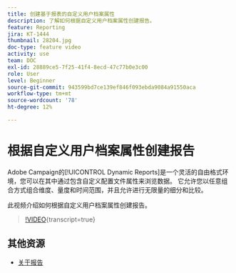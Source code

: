 ```yaml
---
title: 创建基于报表的自定义用户档案属性
description: 了解如何根据自定义用户档案属性创建报告。
feature: Reporting
jira: KT-1444
thumbnail: 28204.jpg
doc-type: feature video
activity: use
team: DOC
exl-id: 28889ce5-7f25-41f4-8ecd-47c77b0e3c00
role: User
level: Beginner
source-git-commit: 943599bd7ce139ef846f093ebda9084a91550aca
workflow-type: tm+mt
source-wordcount: '78'
ht-degree: 12%

---
```


# 根据自定义用户档案属性创建报告

Adobe Campaign的[!UICONTROL Dynamic Reports]是一个灵活的自由格式环境，您可以在其中通过包含自定义配置文件属性来浏览数据。 它允许您以任意组合方式组合维度、量度和时间范围，并且允许进行无限量的细分和比较。

此视频介绍如何根据自定义用户档案属性创建报告。

>[!VIDEO](https://video.tv.adobe.com/v/33031?learn=on&captions=chi_hans){transcript=true}

## 其他资源

* [关于报告](https://experienceleague.adobe.com/docs/campaign-standard/using/reporting/about-reporting/about-dynamic-reports.html?lang=zh-Hans)
